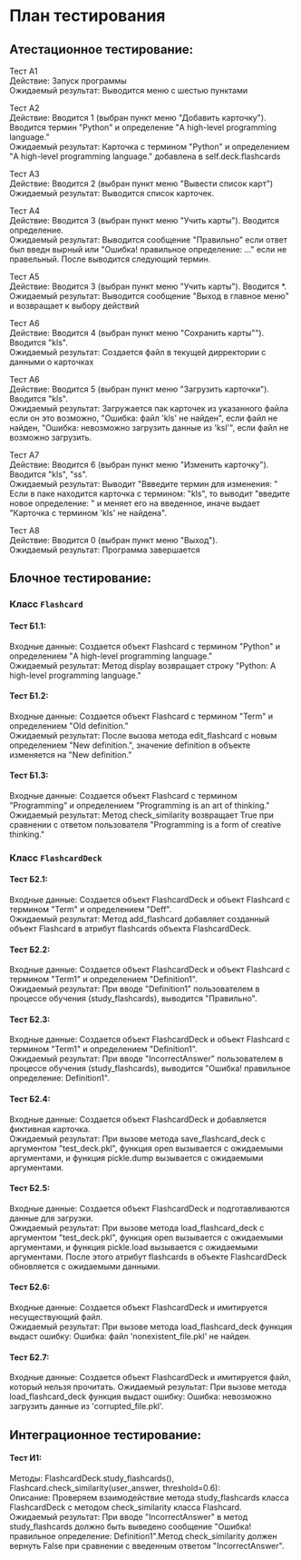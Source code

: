 
# План тестирования

## Атестационное тестирование:  
Тест А1  
Действие: Запуск программы  
Ожидаемый результат: Выводится меню с шестью пунктами

Тест А2  
Действие: Вводится 1 (выбран пункт меню "Добавить карточку"). Вводится термин "Python" и определение "A high-level programming language."  
Ожидаемый результат: Карточка с термином "Python" и определением "A high-level programming language." добавлена в self.deck.flashcards

Тест А3  
Действие: Вводится 2 (выбран пункт меню "Вывести список карт")  
Ожидаемый результат: Выводится список карточек.

Тест А4  
Действие: Вводится 3 (выбран пункт меню "Учить карты"). Вводится определение.  
Ожидаемый результат: Выводится сообщение "Правильно" если ответ был введн вырный или "Ошибка! правильное определение: ..." если не правельный. После выводится следующий термин.

Тест А5  
Действие: Вводится 3 (выбран пункт меню "Учить карты"). Вводится *.  
Ожидаемый результат: Выводится сообщение "Выход в главное меню" и возвращает к выбору действий

Тест А6  
Действие: Вводится 4 (выбран пункт меню "Сохранить карты""). Вводится "kls".  
Ожидаемый результат: Создается файл в текущей дирректории с данными о карточках

Тест А6  
Действие: Вводится 5 (выбран пункт меню "Загрузить карточки"). Вводится "kls".  
Ожидаемый результат: Загружается пак карточек из указанного файла если он это возможно, "Ошибка: файл 'kls' не найден", если файл не найден, "Ошибка: невозможно загрузить данные из 'ksl'", если файл не возможно загрузить.

Тест А7  
Действие: Вводится 6 (выбран пункт меню "Изменить карточку"). Вводится "kls", "ss".  
Ожидаемый результат: Выводит "Ввведите термин для изменения: " Если в паке находится карточка с термином: "kls", то выводит "введите новое определение: " и меняет его на введенное, иначе выдает "Карточка с термином 'kls' не найдена".

Тест А8  
Действие: Вводится 0 (выбран пункт меню "Выход").  
Ожидаемый результат: Программа завершается  

## Блочное тестирование:

### Класс `Flashcard`
#### Тест Б1.1:  

Входные данные: Создается объект Flashcard с термином "Python" и определением "A high-level programming language."  
Ожидаемый результат: Метод display возвращает строку "Python: A high-level programming language."

#### Тест Б1.2:  

Входные данные: Создается объект Flashcard с термином "Term" и определением "Old definition."  
Ожидаемый результат: После вызова метода edit_flashcard с новым определением "New definition.", значение definition в объекте изменяется на "New definition."

#### Тест Б1.3:  

Входные данные: Создается объект Flashcard с термином "Programming" и определением "Programming is an art of thinking."  
Ожидаемый результат: Метод check_similarity возвращает True при сравнении с ответом пользователя "Programming is a form of creative thinking."

### Класс `FlashcardDeck`
#### Тест Б2.1:

Входные данные: Создается объект FlashcardDeck и объект Flashcard с термином "Term" и определением "Deff".  
Ожидаемый результат: Метод add_flashcard добавляет созданный объект Flashcard в атрибут flashcards объекта FlashcardDeck.

#### Тест Б2.2:

Входные данные: Создается объект FlashcardDeck и объект Flashcard с термином "Term1" и определением "Definition1".  
Ожидаемый результат: При вводе "Definition1" пользователем в процессе обучения (study_flashcards), выводится "Правильно".

#### Тест Б2.3:

Входные данные: Создается объект FlashcardDeck и объект Flashcard с термином "Term1" и определением "Definition1".  
Ожидаемый результат: При вводе "IncorrectAnswer" пользователем в процессе обучения (study_flashcards), выводится "Ошибка! правильное определение: Definition1".

#### Тест Б2.4:

Входные данные: Создается объект FlashcardDeck и добавляется фиктивная карточка.  
Ожидаемый результат: При вызове метода save_flashcard_deck с аргументом "test_deck.pkl", функция open вызывается с ожидаемыми аргументами, и функция pickle.dump вызывается с ожидаемыми аргументами.

#### Тест Б2.5:

Входные данные: Создается объект FlashcardDeck и подготавливаются данные для загрузки.  
Ожидаемый результат: При вызове метода load_flashcard_deck с аргументом "test_deck.pkl", функция open вызывается с ожидаемыми аргументами, и функция pickle.load вызывается с ожидаемыми аргументами. После этого атрибут flashcards в объекте FlashcardDeck обновляется с ожидаемыми данными.

#### Тест Б2.6:

Входные данные: Создается объект FlashcardDeck и имитируется несуществующий файл.  
Ожидаемый результат: При вызове метода load_flashcard_deck функция выдаст ошибку: Ошибка: файл 'nonexistent_file.pkl' не найден.

#### Тест Б2.7:

Входные данные: Создается объект FlashcardDeck и имитируется файл, который нельзя прочитать. 
Ожидаемый результат: При вызове метода load_flashcard_deck функция выдаст ошибку: Ошибка: невозможно загрузить данные из 'corrupted_file.pkl'.

## Интеграционное тестирование:

#### Тест И1:
Методы: FlashcardDeck.study_flashcards(), Flashcard.check_similarity(user_answer, threshold=0.6):  
Описание: Проверяем взаимодействие метода study_flashcards класса FlashcardDeck с методом check_similarity класса Flashcard.  
Ожидаемый результат: При вводе "IncorrectAnswer" в метод study_flashcards должно быть выведено сообщение "Ошибка! правильное определение: Definition1".Метод check_similarity должен вернуть False при сравнении с введенным ответом "IncorrectAnswer".  
